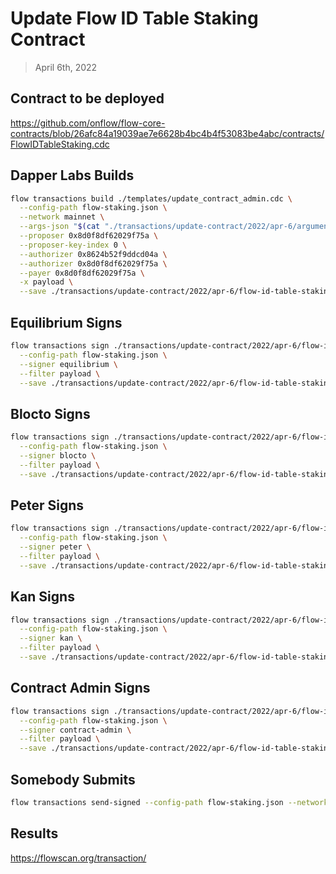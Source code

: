 # Update Flow ID Table Staking Contract

> April 6th, 2022

## Contract to be deployed

https://github.com/onflow/flow-core-contracts/blob/26afc84a19039ae7e6628b4bc4b4f53083be4abc/contracts/FlowIDTableStaking.cdc

## Dapper Labs Builds

```sh
flow transactions build ./templates/update_contract_admin.cdc \
  --config-path flow-staking.json \
  --network mainnet \
  --args-json "$(cat "./transactions/update-contract/2022/apr-6/arguments-flow-id-table-staking.json")" \
  --proposer 0x8d0f8df62029f75a \
  --proposer-key-index 0 \
  --authorizer 0x8624b52f9ddcd04a \
  --authorizer 0x8d0f8df62029f75a \
  --payer 0x8d0f8df62029f75a \
  -x payload \
  --save ./transactions/update-contract/2022/apr-6/flow-id-table-staking-contract-upgrade-apr-6-unsigned.rlp
```

## Equilibrium Signs

```sh
flow transactions sign ./transactions/update-contract/2022/apr-6/flow-id-table-staking-contract-upgrade-apr-6-unsigned.rlp \
  --config-path flow-staking.json \
  --signer equilibrium \
  --filter payload \
  --save ./transactions/update-contract/2022/apr-6/flow-id-table-staking-contract-upgrade-apr-6-sig-1.rlp
```

## Blocto Signs

```sh
flow transactions sign ./transactions/update-contract/2022/apr-6/flow-id-table-staking-contract-upgrade-apr-6-sig-1.rlp \
  --config-path flow-staking.json \
  --signer blocto \
  --filter payload \
  --save ./transactions/update-contract/2022/apr-6/flow-id-table-staking-contract-upgrade-apr-6-sig-2.rlp
```

## Peter Signs

```sh
flow transactions sign ./transactions/update-contract/2022/apr-6/flow-id-table-staking-contract-upgrade-apr-6-sig-2.rlp \
  --config-path flow-staking.json \
  --signer peter \
  --filter payload \
  --save ./transactions/update-contract/2022/apr-6/flow-id-table-staking-contract-upgrade-apr-6-sig-3.rlp
```

## Kan Signs

```sh
flow transactions sign ./transactions/update-contract/2022/apr-6/flow-id-table-staking-contract-upgrade-apr-6-sig-3.rlp \
  --config-path flow-staking.json \
  --signer kan \
  --filter payload \
  --save ./transactions/update-contract/2022/apr-6/flow-id-table-staking-contract-upgrade-apr-6-sig-4.rlp
```

## Contract Admin Signs

```sh
flow transactions sign ./transactions/update-contract/2022/apr-6/flow-id-table-staking-contract-upgrade-apr-6-sig-4.rlp \
  --config-path flow-staking.json \
  --signer contract-admin \
  --filter payload \
  --save ./transactions/update-contract/2022/apr-6/flow-id-table-staking-contract-upgrade-apr-6-sig-complete.rlp
```

## Somebody Submits

```sh
flow transactions send-signed --config-path flow-staking.json --network mainnet ./transactions/update-contract/2022/apr-6/flow-id-table-staking-contract-upgrade-apr-6-sig-complete.rlp
```


## Results

https://flowscan.org/transaction/
